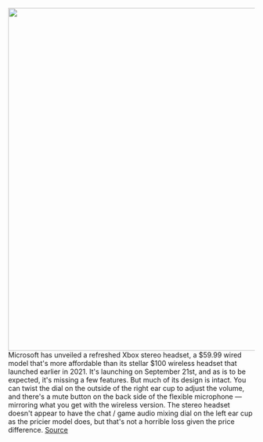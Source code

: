 <img src='https://cdn.vox-cdn.com/thumbor/x7RwoK_L2wRwWvbRFcrX8-tyL3I=/0x0:1920x1080/1200x800/filters:focal(807x387:1113x693)/cdn.vox-cdn.com/uploads/chorus_image/image/69747092/E9J5XTTUcAIZ4nL.0.jpg' width='700px' /><br/>
Microsoft has unveiled a refreshed Xbox stereo headset, a $59.99 wired model that's more affordable than its stellar $100 wireless headset that launched earlier in 2021. It's launching on September 21st, and as is to be expected, it's missing a few features. But much of its design is intact. You can twist the dial on the outside of the right ear cup to adjust the volume, and there's a mute button on the back side of the flexible microphone — mirroring what you get with the wireless version. The stereo headset doesn't appear to have the chat / game audio mixing dial on the left ear cup as the pricier model does, but that's not a horrible loss given the price difference.
<a href='https://www.theverge.com/2021/8/19/22632185/microsoft-new-xbox-wired-stereo-headset-series-x-s-pc-headphones-features-price'> Source <a/>